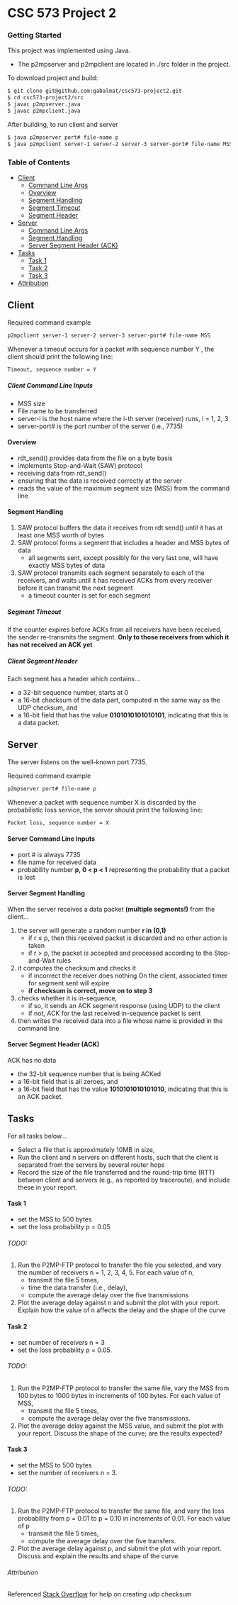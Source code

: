 # CSC 573 Project 2

### Getting Started
This project was implemented using Java.
- The p2mpserver and p2mpclient are located in ./src folder in the project.

To download project and build:
```bash
$ git clone git@github.com:gabalmat/csc573-project2.git
$ cd csc573-project2/src
$ javac p2mpserver.java
$ javac p2mpclient.java
```

After building, to run client and server
```bash
$ java p2mpserver port# file-name p
$ java p2mpclient server-1 server-2 server-3 server-port# file-name MSS
```

### Table of Contents  
- [Client](#client)
    * [Command Line Args](#client-command-line-inputs)
    * [Overview](#overview)
    * [Segment Handling](#segment-handling)
    * [Segment Timeout](#segment-timeout)
    * [Segment Header](#client-segment-header)
- [Server](#server)
    * [Command Line Args](#server-command-line-inputs)
    * [Segment Handling](#server-segment-handling)
    * [Server Segment Header (ACK)](#server-segment-header-ack)
- [Tasks](#tasks)
    * [Task 1](#task-1)
    * [Task 2](#task-2)
    * [Task 3](#task-3)
- [Attribution](#attribution)
    

## Client

Required command example
```bash
p2mpclient server-1 server-2 server-3 server-port# file-name MSS
```

Whenever a timeout occurs for a packet with sequence number Y , the client should
print the following line:
```bash
Timeout, sequence number = Y
```

##### Client Command Line Inputs
- MSS size
- File name to be transferred
- server-i is the host name where the i-th server (receiver) runs, i = 1, 2, 3
- server-port# is the port number of the server (i.e., 7735)

#### Overview
- rdt_send() provides data from the file on a byte basis
- implements Stop-and-Wait (SAW) protocol
- receiving data from rdt_send()
- ensuring that the data is received correctly at the server
- reads the value of the maximum segment size (MSS) from the command line

#### Segment Handling
1. SAW protocol buffers the data it receives from rdt send() until it 
has at least one MSS worth of bytes
2. SAW protocol forms a segment that includes a header and MSS bytes of data
    - all segments sent, except possibly for the very last one, 
    will have exactly MSS bytes of data
3. SAW protocol transmits each segment separately to each of the receivers, 
and waits until it has received ACKs from every receiver 
before it can transmit the next segment
    - a timeout counter is set for each segment

##### Segment Timeout
If the counter expires before ACKs from all receivers have been received, 
the sender re-transmits the segment. 
**Only to those receivers from which it has not received an ACK yet**


##### Client Segment Header
Each segment has a header which contains...
* a 32-bit sequence number, starts at 0
* a 16-bit checksum of the data part, computed in the same way as the UDP checksum, and 
* a 16-bit field that has the value **0101010101010101**, 
indicating that this is a data packet.


## Server
The server listens on the well-known port 7735. 

Required command example
```bash
p2mpserver port# file-name p
```

Whenever a packet with sequence number X is discarded by the probabilistic loss service, 
the server should print the following line:
```bash
Packet loss, sequence number = X
```

#### Server Command Line Inputs
- port # is always 7735
- file name for received data
- probability number **p, 0 < p < 1** representing the probability that a packet is lost

#### Server Segment Handling
When the server receives a data packet **(multiple segments!)** from the client... 
1. the server will generate a random number **r in (0,1)**
    - if r ≤ p, then this received packet is discarded and no other action is taken 
    - if r > p, the packet is accepted and processed according to the Stop-and-Wait rules
2. it computes the checksum and checks it
    - if incorrect the receiver does nothing
    On the client, associated timer for segment sent will expire
    - **if checksum is correct, move on to step 3**
3. checks whether it is in-sequence,
    - if so, it sends an ACK segment response (using UDP) to the client
    - if not, ACK for the last received in-sequence packet is sent
4. then writes the received data into a file whose name is provided in the command line


#### Server Segment Header (ACK) 
ACK has no data
* the 32-bit sequence number that is being ACKed
* a 16-bit field that is all zeroes, and
* a 16-bit field that has the value **1010101010101010**, 
indicating that this is an ACK packet.

## Tasks
For all tasks below...
- Select a file that is approximately 10MB in size, 
- Run the client and n servers on different hosts, 
such that the client is separated from the servers by several router hops
- Record the size of the file transferred and the round-trip time (RTT) 
between client and servers (e.g., as reported by traceroute), 
and include these in your report.

#### Task 1
- set the MSS to 500 bytes
- set the loss probability p = 0.05

###### TODO: 
1. Run the P2MP-FTP protocol to transfer the file you selected, 
and vary the number of receivers n = 1, 2, 3, 4, 5. For each value of n, 
    - transmit the file 5 times,
    - time the data transfer (i.e., delay),
    - compute the average delay over the five transmissions
2. Plot the average delay against n and submit the plot with your report. 
Explain how the value of n affects the delay and the shape of the curve

#### Task 2
- set number of receivers n = 3
- set the loss probability p = 0.05. 

###### TODO:
1. Run the P2MP-FTP protocol to transfer the same file,
vary the MSS from 100 bytes to 1000 bytes in increments of 100 bytes.
For each value of MSS, 
    - transmit the file 5 times,
    - compute the average delay over the five transmissions. 
2. Plot the average delay against the MSS value, and submit the plot with your report. 
Discuss the shape of the curve; are the results expected?

#### Task 3
- set the MSS to 500 bytes 
- set the number of receivers n = 3. 

###### TODO:
1. Run the P2MP-FTP protocol to transfer the same file, 
and vary the loss probability from p = 0.01 to p = 0.10 in increments of 0.01. 
For each value of p 
    - transmit the file 5 times,
    - compute the average delay over the five transfers. 
2. Plot the average delay against p, and submit the plot with your report. 
Discuss and explain the results and shape of the curve.


###### Attribution
Referenced [Stack Overflow](#https://stackoverflow.com/questions/4113890/how-to-calculate-the-internet-checksum-from-a-byte-in-java)
 for help on creating udp checksum
